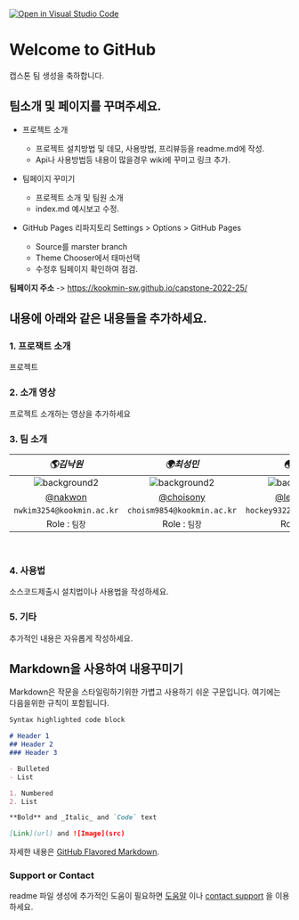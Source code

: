 [![Open in Visual Studio Code](https://classroom.github.com/assets/open-in-vscode-f059dc9a6f8d3a56e377f745f24479a46679e63a5d9fe6f495e02850cd0d8118.svg)](https://classroom.github.com/online_ide?assignment_repo_id=7070290&assignment_repo_type=AssignmentRepo)
# Welcome to GitHub

캡스톤 팀 생성을 축하합니다.

## 팀소개 및 페이지를 꾸며주세요.

- 프로젝트 소개
  - 프로젝트 설치방법 및 데모, 사용방법, 프리뷰등을 readme.md에 작성.
  - Api나 사용방법등 내용이 많을경우 wiki에 꾸미고 링크 추가.

- 팀페이지 꾸미기
  - 프로젝트 소개 및 팀원 소개
  - index.md 예시보고 수정.

- GitHub Pages 리파지토리 Settings > Options > GitHub Pages 
  - Source를 marster branch
  - Theme Chooser에서 태마선택
  - 수정후 팀페이지 확인하여 점검.

**팀페이지 주소** -> https://kookmin-sw.github.io/capstone-2022-25/

## 내용에 아래와 같은 내용들을 추가하세요.

### 1. 프로잭트 소개

프로젝트

### 2. 소개 영상

프로젝트 소개하는 영상을 추가하세요

### 3. 팀 소개


| **_🌎김낙원_** | **_🌍최성민_**| **_🌏김정엽_** | **_🌏박미정_**|
| :-------------------------------------------------------------------------------------------: | :--------------------------------------------------: | :-------------------------------------------------------------------------------------------: | :------------------------------------------------------------------------------------------: |
| ![background2](https://user-images.githubusercontent.com/77396189/160841958-7d77efbf-cf60-48c4-bc50-c3def00f4b38.jpg) | ![background2](https://user-images.githubusercontent.com/77396189/160841958-7d77efbf-cf60-48c4-bc50-c3def00f4b38.jpg)| ![background2](https://user-images.githubusercontent.com/77396189/160841958-7d77efbf-cf60-48c4-bc50-c3def00f4b38.jpg) | ![background2](https://user-images.githubusercontent.com/77396189/160841958-7d77efbf-cf60-48c4-bc50-c3def00f4b38.jpg)| 
| [@nakwon](https://github.com/nakwon)                                            | [@choisony](https://github.com/choisony) | [@letzgorats](https://github.com/letzgorats)                                              | [@xyz-wr](https://github.com/xyz-wr)                                               |
| `nwkim3254@kookmin.ac.kr` | `choism9854@kookmin.ac.kr`  | `hockey9322@kookmin.ac.kr` | `pponi13468@kookmin.ac.kr` | 
| Role : `팀장`| Role : `팀장` | Role : `팀장`| Role : `팀장`|

<br>


### 4. 사용법

소스코드제출시 설치법이나 사용법을 작성하세요.

### 5. 기타

추가적인 내용은 자유롭게 작성하세요.


## Markdown을 사용하여 내용꾸미기

Markdown은 작문을 스타일링하기위한 가볍고 사용하기 쉬운 구문입니다. 여기에는 다음을위한 규칙이 포함됩니다.

```markdown
Syntax highlighted code block

# Header 1
## Header 2
### Header 3

- Bulleted
- List

1. Numbered
2. List

**Bold** and _Italic_ and `Code` text

[Link](url) and ![Image](src)
```

자세한 내용은 [GitHub Flavored Markdown](https://guides.github.com/features/mastering-markdown/).

### Support or Contact

readme 파일 생성에 추가적인 도움이 필요하면 [도움말](https://help.github.com/articles/about-readmes/) 이나 [contact support](https://github.com/contact) 을 이용하세요.
